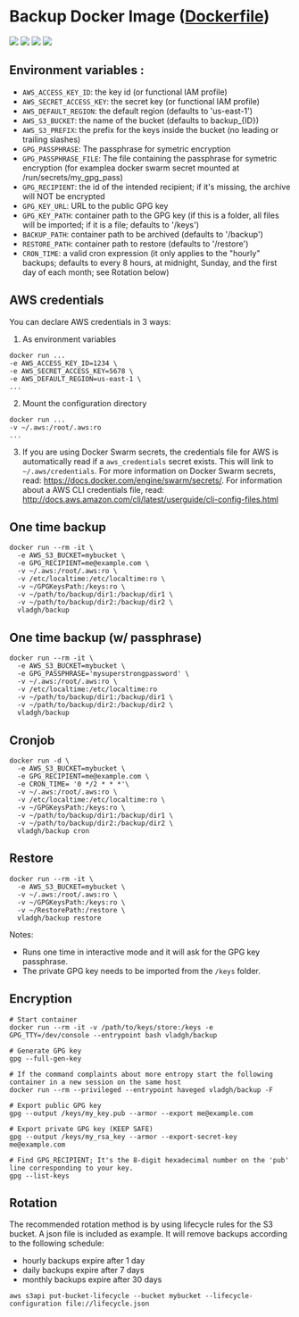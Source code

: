 # Backup Docker Image ([Dockerfile](https://github.com/vladgh/docker_base_images/tree/master/backup))
[![](https://images.microbadger.com/badges/image/vladgh/backup.svg)](https://microbadger.com/images/vladgh/backup "Get your own image badge on microbadger.com")
[![](https://images.microbadger.com/badges/version/vladgh/backup.svg)](https://microbadger.com/images/vladgh/backup "Get your own version badge on microbadger.com")
[![](https://images.microbadger.com/badges/commit/vladgh/backup.svg)](https://microbadger.com/images/vladgh/backup "Get your own commit badge on microbadger.com")
[![](https://images.microbadger.com/badges/license/vladgh/backup.svg)](https://microbadger.com/images/vladgh/backup "Get your own license badge on microbadger.com")

## Environment variables :

- `AWS_ACCESS_KEY_ID`: the key id (or functional IAM profile)
- `AWS_SECRET_ACCESS_KEY`: the secret key (or functional IAM profile)
- `AWS_DEFAULT_REGION`: the default region (defaults to 'us-east-1')
- `AWS_S3_BUCKET`: the name of the bucket (defaults to backup_{ID})
- `AWS_S3_PREFIX`: the prefix for the keys inside the bucket (no leading or trailing slashes)
- `GPG_PASSPHRASE`: The passphrase for symetric encryption
- `GPG_PASSPHRASE_FILE`: The file containing the passphrase for symetric encryption (for examplea docker swarm secret mounted at /run/secrets/my_gpg_pass)
- `GPG_RECIPIENT`: the id of the intended recipient; if it's missing, the archive will NOT be encrypted
- `GPG_KEY_URL`:  URL to the public GPG key
- `GPG_KEY_PATH`: container path to the GPG key (if this is a folder, all files will be imported; if it is a file; defaults to '/keys')
- `BACKUP_PATH`: container path to be archived (defaults to '/backup')
- `RESTORE_PATH`: container path to restore (defaults to '/restore')
- `CRON_TIME`: a valid cron expression (it only applies to the "hourly" backups; defaults to every 8 hours, at midnight, Sunday, and the first day of each month; see Rotation below)

## AWS credentials

You can declare AWS credentials in 3 ways:

1. As environment variables
```SH
docker run ...
-e AWS_ACCESS_KEY_ID=1234 \
-e AWS_SECRET_ACCESS_KEY=5678 \
-e AWS_DEFAULT_REGION=us-east-1 \
...
```

2. Mount the configuration directory
```SH
docker run ...
-v ~/.aws:/root/.aws:ro
...
```

3. If you are using Docker Swarm secrets, the credentials file for AWS is automatically read if a `aws_credentials` secret exists. This will link to `~/.aws/credentials`. For more information on Docker Swarm secrets, read: https://docs.docker.com/engine/swarm/secrets/. For information about a AWS CLI credentials file, read: http://docs.aws.amazon.com/cli/latest/userguide/cli-config-files.html

## One time backup

```SH
docker run --rm -it \
  -e AWS_S3_BUCKET=mybucket \
  -e GPG_RECIPIENT=me@example.com \
  -v ~/.aws:/root/.aws:ro \
  -v /etc/localtime:/etc/localtime:ro \
  -v ~/GPGKeysPath:/keys:ro \
  -v ~/path/to/backup/dir1:/backup/dir1 \
  -v ~/path/to/backup/dir2:/backup/dir2 \
  vladgh/backup
```

## One time backup (w/ passphrase)

```SH
docker run --rm -it \
  -e AWS_S3_BUCKET=mybucket \
  -e GPG_PASSPHRASE='mysuperstrongpassword' \
  -v ~/.aws:/root/.aws:ro \
  -v /etc/localtime:/etc/localtime:ro
  -v ~/path/to/backup/dir1:/backup/dir1 \
  -v ~/path/to/backup/dir2:/backup/dir2 \
  vladgh/backup
```

## Cronjob

```SH
docker run -d \
  -e AWS_S3_BUCKET=mybucket \
  -e GPG_RECIPIENT=me@example.com \
  -e CRON_TIME= '0 */2 * * *'\
  -v ~/.aws:/root/.aws:ro \
  -v /etc/localtime:/etc/localtime:ro \
  -v ~/GPGKeysPath:/keys:ro \
  -v ~/path/to/backup/dir1:/backup/dir1 \
  -v ~/path/to/backup/dir2:/backup/dir2 \
  vladgh/backup cron
```

## Restore

```SH
docker run --rm -it \
  -e AWS_S3_BUCKET=mybucket \
  -v ~/.aws:/root/.aws:ro \
  -v ~/GPGKeysPath:/keys:ro \
  -v ~/RestorePath:/restore \
  vladgh/backup restore
```

Notes:
* Runs one time in interactive mode and it will ask for the GPG key passphrase.
* The private GPG key needs to be imported from the `/keys` folder.

## Encryption

```SH
# Start container
docker run --rm -it -v /path/to/keys/store:/keys -e GPG_TTY=/dev/console --entrypoint bash vladgh/backup

# Generate GPG key
gpg --full-gen-key

# If the command complaints about more entropy start the following container in a new session on the same host
docker run --rm --privileged --entrypoint haveged vladgh/backup -F

# Export public GPG key
gpg --output /keys/my_key.pub --armor --export me@example.com

# Export private GPG key (KEEP SAFE)
gpg --output /keys/my_rsa_key --armor --export-secret-key me@example.com

# Find GPG_RECIPIENT; It's the 8-digit hexadecimal number on the 'pub' line corresponding to your key.
gpg --list-keys
```

## Rotation

The recommended rotation method is by using lifecycle rules for the S3 bucket. A json file is included as example. It will remove backups according to the following schedule:
- hourly backups expire after 1 day
- daily backups expire after 7 days
- monthly backups expire after 30 days

```SH
aws s3api put-bucket-lifecycle --bucket mybucket --lifecycle-configuration file://lifecycle.json
```
